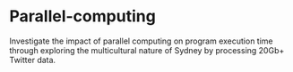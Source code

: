 # Parallel-computing

Investigate the impact of parallel computing on program execution time through exploring the multicultural nature of Sydney by processing 20Gb+ Twitter data.
